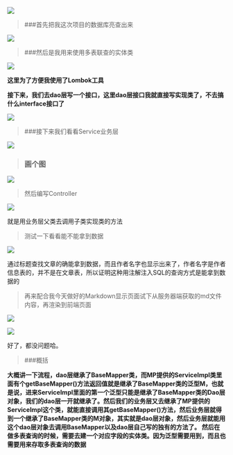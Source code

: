 ![](authorid1/Mybatis-plus使用注解注入sql语句/logo.png)

> ###首先把我这次项目的数据库亮查出来

![](authorid1/Mybatis-plus使用注解注入sql语句/QQ截图20200403190946.png)

> ###然后是我用来使用多表联查的实体类

![](authorid1/Mybatis-plus使用注解注入sql语句/QQ截图20200403191902.png)

**这里为了方便我使用了Lombok工具**

**接下来，我们去dao层写一个接口，这里dao层接口我就直接写实现类了，不去搞什么interface接口了**

![](authorid1/Mybatis-plus使用注解注入sql语句/QQ截图20200403193655.png)

> ###接下来我们看看Service业务层

![](authorid1/Mybatis-plus使用注解注入sql语句/流程png)

> ### 画个图

![](authorid1/Mybatis-plus使用注解注入sql语句/无标题.png)
> 然后编写Controller

![](authorid1/Mybatis-plus使用注解注入sql语句/1585930945575)

就是用业务层父类去调用子类实现类的方法

> 测试一下看看能不能拿到数据

![](authorid1/Mybatis-plus使用注解注入sql语句/QQ截图20200404002732.png)

通过标题查找文章的确能拿到数据，而且作者名字也显示出来了，作者名字是作者信息表的，并不是在文章表，所以证明这种用注解注入SQL的查询方式是能拿到数据的

> 再来配合我今天做好的Markdown显示页面试下从服务器端获取的md文件内容，再渲染到前端页面

![](authorid1/Mybatis-plus使用注解注入sql语句/QQ截图20200404003209.png)

![](authorid1/Mybatis-plus使用注解注入sql语句/QQ截图20200404003225.png)

好了，都没问题哈。

> ###概括

**大概讲一下流程，dao层继承了BaseMapper类，而MP提供的ServiceImpl类里面有个getBaseMapper()方法返回值就是继承了BaseMapper类的泛型M，也就是说，进来ServiceImpl里面的第一个泛型只能是继承了BaseMapper类的Dao层对象，我们的dao层一开就继承了。然后我们的业务层又去继承了MP提供的ServiceImpl这个类，就能直接调用其getBaseMapper()方法，然后业务层就得到一个继承了BaseMapper类的M对象，其实就是dao层对象，然后业务层就能用这个dao层对象去调用BaseMapper以及dao层自己写的独有的方法了。
然后在做多表查询的时候，需要去建一个对应字段的实体类。因为泛型需要用到，而且也需要用来存取多表查询的数据**